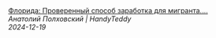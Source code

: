 <!--2024-12-19 15:00:24-->
<div class="yb">
  <a class="nodecor" href="/index.html?rabota/florida_proverennyj_sposob_zarabotka_dlya_migranta_motivirujushchaya_istoriya_eshche_odnogo_hendimena">
    <img class="preview" data-videoid="PjVuIHQ50lc" src="https://i1.ytimg.com/vi/PjVuIHQ50lc/hqdefault.jpg" align="middle" alt="">
  </a>
  <div class="inlbl text">
    <a class="nodecor" href="/index.html?rabota/florida_proverennyj_sposob_zarabotka_dlya_migranta_motivirujushchaya_istoriya_eshche_odnogo_hendimena">Флорида: Проверенный способ заработка для мигранта....</a><br>
    <i class="smaller2">Анатолий Полховский | HandyTeddy </i><br>
    <i class="smaller3">2024-12-19</i>
  </div>
</div>
